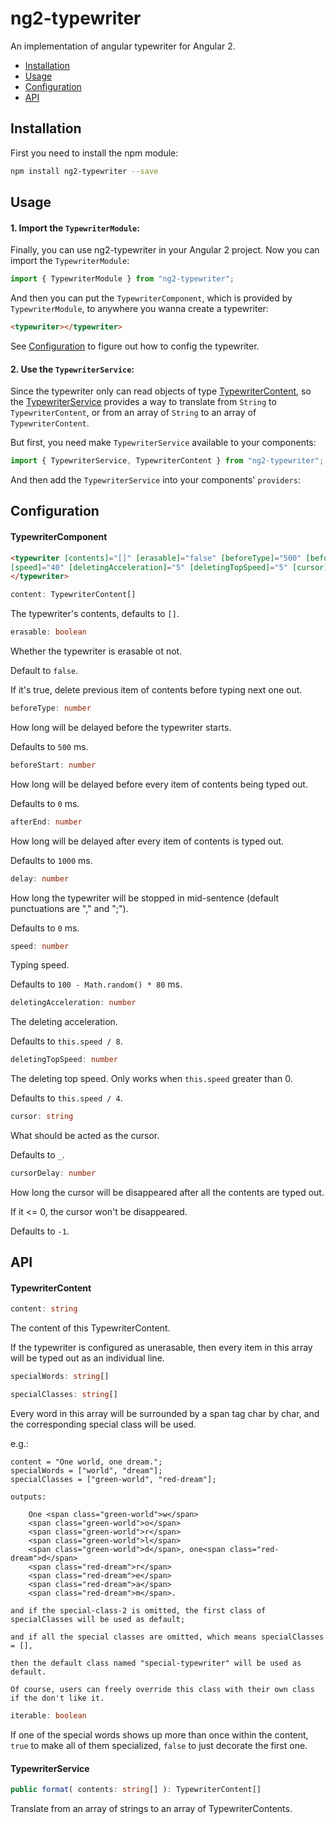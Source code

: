 # ng2-typewriter

An implementation of angular typewriter for Angular 2.

* [Installation](#installation)
* [Usage](#usage)
* [Configuration](#Configration)
* [API](#api)

## Installation

First you need to install the npm module:

```sh
npm install ng2-typewriter --save
```

## Usage

#### 1. Import the `TypewriterModule`:

Finally, you can use ng2-typewriter in your Angular 2 project. Now you can import the `TypewriterModule`:

```ts
import { TypewriterModule } from "ng2-typewriter";
```

And then you can put the `TypewriterComponent`, which is provided by `TypewriterModule`, to anywhere you wanna create a typewriter:

```html
<typewriter></typewriter>
```

See [Configuration](#Configuration) to figure out how to config the typewriter.

#### 2. Use the `TypewriterService`:

Since the typewriter only can read objects of type [TypewriterContent](#TypewriterContent), so the [TypewriterService](#TypewriterService) provides a way to translate from `String` to `TypewriterContent`, or from an array of `String` to an array of `TypewriterContent`.

But first, you need make `TypewriterService` available to your components:

```ts
import { TypewriterService, TypewriterContent } from "ng2-typewriter";
```

And then add the `TypewriterService` into your components' `providers`:


## Configuration

#### TypewriterComponent

```html
<typewriter [contents]="[]" [erasable]="false" [beforeType]="500" [beforeStart]="0" [afterEnd]="1000" [delay]="0"
[speed]="40" [deletingAcceleration]="5" [deletingTopSpeed]="5" [cursor]="'_'" [cursorDelay]="-1">
</typewriter>
```

```ts
content: TypewriterContent[]
```
The typewriter's contents, defaults to `[]`.

```ts
erasable: boolean
```
Whether the typewriter is erasable ot not.

Default to `false`.

If it's true, delete previous item of contents before typing next one out.

```ts
beforeType: number
```
How long will be delayed before the typewriter starts.

Defaults to `500` ms.

```ts
beforeStart: number
```
How long will be delayed before every item of contents being typed out.

Defaults to `0` ms.

```ts
afterEnd: number
```
How long will be delayed after every item of contents is typed out.

Defaults to `1000` ms.

```ts
delay: number
```
How long the typewriter will be stopped in mid-sentence (default punctuations are "," and ";").

Defaults to `0` ms.

```ts
speed: number
```
Typing speed.

Defaults to `100 - Math.random() * 80` ms.

```ts
deletingAcceleration: number
```
The deleting acceleration.

Defaults to `this.speed / 8`.

```ts
deletingTopSpeed: number
```
The deleting top speed. Only works when `this.speed` greater than 0.

Defaults to `this.speed / 4`.

```ts
cursor: string
```
What should be acted as the cursor.

Defaults to `_`.

```ts
cursorDelay: number
```
How long the cursor will be disappeared after all the contents are typed out.

If it <= 0, the cursor won't be disappeared.

Defaults to `-1`.


## API

#### TypewriterContent

```ts
content: string
```

The content of this TypewriterContent.

If the typewriter is configured as unerasable, then every item in this array will be typed out as an individual line.

```ts
specialWords: string[]
```
```ts
specialClasses: string[]
```

Every word in this array will be surrounded by a span tag char by char, and the corresponding special class will be used.

e.g.:

    content = "One world, one dream.";
    specialWords = ["world", "dream"];
    specialClasses = ["green-world", "red-dream"];
    
    outputs:
    
        One <span class="green-world">w</span>
        <span class="green-world">o</span>
        <span class="green-world">r</span>
        <span class="green-world">l</span>
        <span class="green-world">d</span>, one<span class="red-dream">d</span>
        <span class="red-dream">r</span>
        <span class="red-dream">e</span>
        <span class="red-dream">a</span>
        <span class="red-dream">m</span>.
        
    and if the special-class-2 is omitted, the first class of specialClasses will be used as default;
    
    and if all the special classes are omitted, which means specialClasses = [],
    
    then the default class named "special-typewriter" will be used as default.
    
    Of course, users can freely override this class with their own class if the don't like it.
    
```ts
iterable: boolean
```

If one of the special words shows up more than once within the content, `true` to make all of them specialized, `false` to just decorate the first one.

#### TypewriterService

```ts
public format( contents: string[] ): TypewriterContent[]
```

Translate from an array of strings to an array of TypewriterContents.